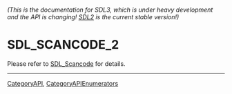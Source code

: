 ###### (This is the documentation for SDL3, which is under heavy development and the API is changing! [SDL2](https://wiki.libsdl.org/SDL2/) is the current stable version!)
# SDL_SCANCODE_2

Please refer to [SDL_Scancode](SDL_Scancode) for details.

----
[CategoryAPI](CategoryAPI), [CategoryAPIEnumerators](CategoryAPIEnumerators)

